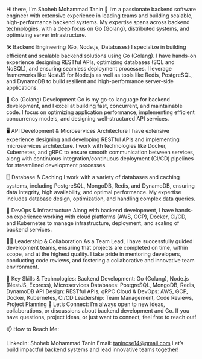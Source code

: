 Hi there, I'm Shoheb Mohammad Tanin 👋
I’m a passionate backend software engineer with extensive experience in leading teams and building scalable, high-performance backend systems. My expertise spans across backend technologies, with a deep focus on Go (Golang), distributed systems, and optimizing server infrastructure.

🛠️ Backend Engineering (Go, Node.js, Databases)
I specialize in building efficient and scalable backend solutions using Go (Golang). I have hands-on experience designing RESTful APIs, optimizing databases (SQL and NoSQL), and ensuring seamless deployment processes. I leverage frameworks like NestJS for Node.js as well as tools like Redis, PostgreSQL, and DynamoDB to build resilient and high-performance server-side applications.

🚀 Go (Golang) Development
Go is my go-to language for backend development, and I excel at building fast, concurrent, and maintainable code. I focus on optimizing application performance, implementing efficient concurrency models, and designing well-structured API services.

🖥️ API Development & Microservices Architecture
I have extensive experience designing and developing RESTful APIs and implementing microservices architecture. I work with technologies like Docker, Kubernetes, and gRPC to ensure smooth communication between services, along with continuous integration/continuous deployment (CI/CD) pipelines for streamlined development processes.

🗄️ Database & Caching
I work with a variety of databases and caching systems, including PostgreSQL, MongoDB, Redis, and DynamoDB, ensuring data integrity, high availability, and optimal performance. My expertise includes database design, optimization, and handling complex data queries.

🔧 DevOps & Infrastructure
Along with backend development, I have hands-on experience working with cloud platforms (AWS, GCP), Docker, CI/CD, and Kubernetes to manage infrastructure, deployment, and scaling of backend services.

👨‍💼 Leadership & Collaboration
As a Team Lead, I have successfully guided development teams, ensuring that projects are completed on time, within scope, and at the highest quality. I take pride in mentoring developers, conducting code reviews, and fostering a collaborative and innovative team environment.

🌟 Key Skills & Technologies:
Backend Development: Go (Golang), Node.js (NestJS, Express), Microservices
Databases: PostgreSQL, MongoDB, Redis, DynamoDB
API Design: RESTful APIs, gRPC
Cloud & DevOps: AWS, GCP, Docker, Kubernetes, CI/CD
Leadership: Team Management, Code Reviews, Project Planning
💬 Let’s Connect:
I’m always open to new ideas, collaborations, or discussions about backend development and Go. If you have questions, project ideas, or just want to connect, feel free to reach out!

📫 How to Reach Me:

LinkedIn: Shoheb Mohammad Tanin
Email: tanincse14@gmail.com
Let’s build impactful backend systems and lead innovative teams together!
